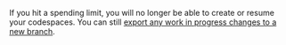If you hit a spending limit, you will no longer be able to create or resume your codespaces. You can still [export any work in progress changes to a new branch](/codespaces/troubleshooting/exporting-changes-to-a-branch). 